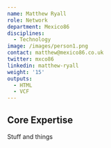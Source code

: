 ```yaml
---
name: Matthew Ryall
role: Network
department: Mexico86
disciplines:
  - Technology
image: /images/person1.png
contact: matthew@mexico86.co.uk
twitter: mxco86
linkedin: matthew-ryall
weight: '15'
outputs:
  - HTML
  - VCF
---
```


## Core Expertise

Stuff and things
